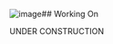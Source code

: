 ![image](https://github.com/8639sung/8639sung/assets/41667491/f0db9cb6-1f42-4390-af50-1cc9456a7adf)## Working On

UNDER CONSTRUCTION
